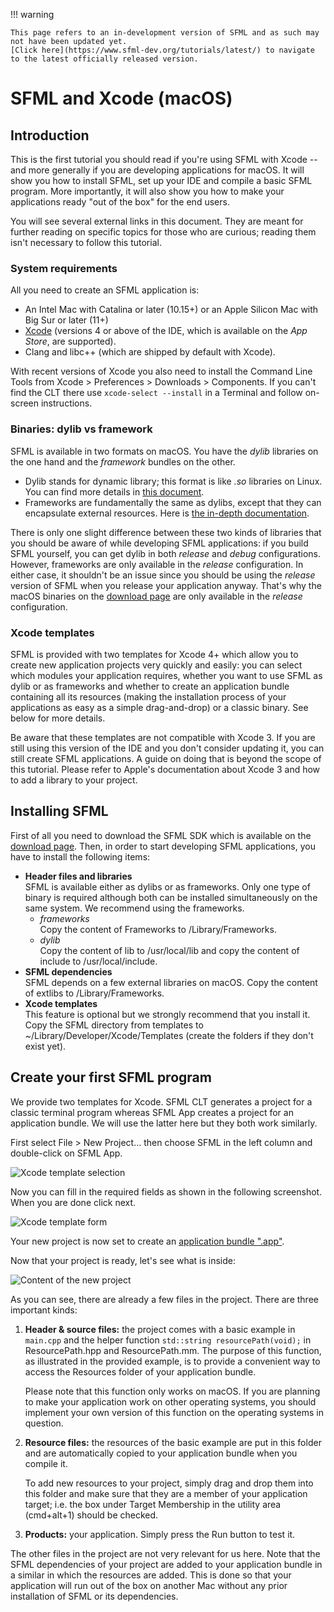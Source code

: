 !!! warning

    This page refers to an in-development version of SFML and as such may not have been updated yet.  
    [Click here](https://www.sfml-dev.org/tutorials/latest/) to navigate to the latest officially released version.

# SFML and Xcode (macOS)

## Introduction

This is the first tutorial you should read if you're using SFML with Xcode -- and more generally if you are developing applications for macOS.
It will show you how to install SFML, set up your IDE and compile a basic SFML program.
More importantly, it will also show you how to make your applications ready "out of the box" for the end users.

You will see several external links in this document.
They are meant for further reading on specific topics for those who are curious; reading them isn't necessary to follow this tutorial.

### System requirements

All you need to create an SFML application is:

- An Intel Mac with Catalina or later (10.15+) or an Apple Silicon Mac with Big Sur or later (11+)
- [Xcode](https://developer.apple.com/xcode/ "Download Xcode") (versions 4 or above of the IDE, which is available on the _App Store_, are supported).
- Clang and libc++ (which are shipped by default with Xcode).

With recent versions of Xcode you also need to install the Command Line Tools from Xcode > Preferences > Downloads > Components.
If you can't find the CLT there use `xcode-select --install` in a Terminal and follow on-screen instructions.

### Binaries: dylib vs framework

SFML is available in two formats on macOS.
You have the _dylib_ libraries on the one hand and the _framework_ bundles on the other.

- Dylib stands for dynamic library; this format is like _.so_ libraries on Linux.
You can find more details in [this document](https://developer.apple.com/library/mac/#documentation/DeveloperTools/Conceptual/DynamicLibraries/ "Go to Apple's documentation about dylib").
- Frameworks are fundamentally the same as dylibs, except that they can encapsulate external resources.
Here is [the in-depth documentation](https://developer.apple.com/library/mac/#documentation/MacOSX/Conceptual/BPFrameworks/Frameworks.html "Go to Apple's documentation about framework").

There is only one slight difference between these two kinds of libraries that you should be aware of while developing SFML applications: if you build SFML yourself, you can get dylib in both _release_ and _debug_ configurations.
However, frameworks are only available in the _release_ configuration.
In either case, it shouldn't be an issue since you should be using the _release_ version of SFML when you release your application anyway.
That's why the macOS binaries on the [download page](https://www.sfml-dev.org/download.php "Go to the download page") are only available in the _release_ configuration.

### Xcode templates

SFML is provided with two templates for Xcode 4+ which allow you to create new application projects very quickly and easily: you can select which modules your application requires, whether you want to use SFML as dylib or as frameworks and whether to create an application bundle containing all its resources (making the installation process of your applications as easy as a simple drag-and-drop) or a classic binary.
See below for more details.

Be aware that these templates are not compatible with Xcode 3.
If you are still using this version of the IDE and you don't consider updating it, you can still create SFML applications.
A guide on doing that is beyond the scope of this tutorial.
Please refer to Apple's documentation about Xcode 3 and how to add a library to your project.

## Installing SFML

First of all you need to download the SFML SDK which is available on the [download page](https://www.sfml-dev.org/download.php "Go to the download page").
Then, in order to start developing SFML applications, you have to install the following items:

- **Header files and libraries**  
    SFML is available either as dylibs or as frameworks.
    Only one type of binary is required although both can be installed simultaneously on the same system.
    We recommend using the frameworks.
    - _frameworks_  
        Copy the content of Frameworks to /Library/Frameworks.
    - _dylib_  
        Copy the content of lib to /usr/local/lib and copy the content of include to /usr/local/include.
- **SFML dependencies**  
    SFML depends on a few external libraries on macOS.
    Copy the content of extlibs to /Library/Frameworks.
- **Xcode templates**  
    This feature is optional but we strongly recommend that you install it.
    Copy the SFML directory from templates to ~/Library/Developer/Xcode/Templates (create the folders if they don't exist yet).

## Create your first SFML program

We provide two templates for Xcode. SFML CLT generates a project for a classic terminal program whereas SFML App creates a project for an application bundle.
We will use the latter here but they both work similarly.

First select File > New Project... then choose SFML in the left column and double-click on SFML App.

![Xcode template selection](https://www.sfml-dev.org/tutorials/2.6/images/start-osx-new-project.png "Xcode template selection")

Now you can fill in the required fields as shown in the following screenshot.
When you are done click next.

![Xcode template form](https://www.sfml-dev.org/tutorials/2.6/images/start-osx-new-project-settings.png "Xcode template form")

Your new project is now set to create an [application bundle ".app"](https://developer.apple.com/library/mac/#documentation/CoreFoundation/Conceptual/CFBundles/BundleTypes/BundleTypes.html "Go to Apple's documentation
about application bundle").

Now that your project is ready, let's see what is inside:

![Content of the new project](https://www.sfml-dev.org/tutorials/2.6/images/start-osx-window.png "Content of the new project")

As you can see, there are already a few files in the project.
There are three important kinds:

1. **Header & source files:** the project comes with a basic example in `main.cpp` and the helper function `std::string resourcePath(void);` in ResourcePath.hpp and ResourcePath.mm.
    The purpose of this function, as illustrated in the provided example, is to provide a convenient way to access the Resources folder of your application bundle.

    Please note that this function only works on macOS.
    If you are planning to make your application work on other operating systems, you should implement your own version of this function on the operating systems in question.
2. **Resource files:** the resources of the basic example are put in this folder and are automatically copied to your application bundle when you compile it.

    To add new resources to your project, simply drag and drop them into this folder and make sure that they are a member of your application target; i.e. the box under Target Membership in the utility area (cmd+alt+1) should be checked.
3. **Products:** your application.
    Simply press the Run button to test it.

The other files in the project are not very relevant for us here.
Note that the SFML dependencies of your project are added to your application bundle in a similar in which the resources are added.
This is done so that your application will run out of the box on another Mac without any prior installation of SFML or its dependencies.
